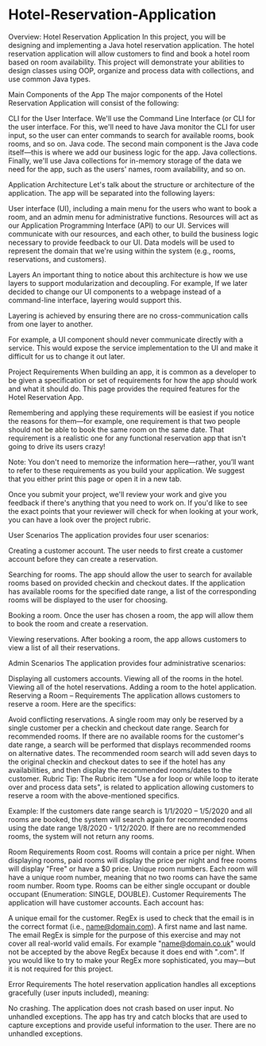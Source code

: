 # Hotel-Reservation-Application
Overview: Hotel Reservation Application
In this project, you will be designing and implementing a Java hotel reservation application. The hotel reservation application will allow customers to find and book a hotel room based on room availability. This project will demonstrate your abilities to design classes using OOP, organize and process data with collections, and use common Java types.

Main Components of the App
The major components of the Hotel Reservation Application will consist of the following:

CLI for the User Interface. We'll use the Command Line Interface (or CLI for the user interface. For this, we'll need to have Java monitor the CLI for user input, so the user can enter commands to search for available rooms, book rooms, and so on.
Java code. The second main component is the Java code itself—this is where we add our business logic for the app.
Java collections. Finally, we'll use Java collections for in-memory storage of the data we need for the app, such as the users' names, room availability, and so on.

Application Architecture
Let's talk about the structure or architecture of the application. The app will be separated into the following layers:

User interface (UI), including a main menu for the users who want to book a room, and an admin menu for administrative functions.
Resources will act as our Application Programming Interface (API) to our UI.
Services will communicate with our resources, and each other, to build the business logic necessary to provide feedback to our UI.
Data models will be used to represent the domain that we're using within the system (e.g., rooms, reservations, and customers).

Layers
An important thing to notice about this architecture is how we use layers to support modularization and decoupling. For example, If we later decided to change our UI components to a webpage instead of a command-line interface, layering would support this.

Layering is achieved by ensuring there are no cross-communication calls from one layer to another.

For example, a UI component should never communicate directly with a service. This would expose the service implementation to the UI and make it difficult for us to change it out later.

Project Requirements
When building an app, it is common as a developer to be given a specification or set of requirements for how the app should work and what it should do. This page provides the required features for the Hotel Reservation App.

Remembering and applying these requirements will be easiest if you notice the reasons for them—for example, one requirement is that two people should not be able to book the same room on the same date. That requirement is a realistic one for any functional reservation app that isn't going to drive its users crazy!

Note: You don't need to memorize the information here—rather, you’ll want to refer to these requirements as you build your application. We suggest that you either print this page or open it in a new tab.

Once you submit your project, we'll review your work and give you feedback if there's anything that you need to work on. If you'd like to see the exact points that your reviewer will check for when looking at your work, you can have a look over the project rubric.

User Scenarios
The application provides four user scenarios:

Creating a customer account. The user needs to first create a customer account before they can create a reservation.

Searching for rooms. The app should allow the user to search for available rooms based on provided checkin and checkout dates. If the application has available rooms for the specified date range, a list of the corresponding rooms will be displayed to the user for choosing.

Booking a room. Once the user has chosen a room, the app will allow them to book the room and create a reservation.

Viewing reservations. After booking a room, the app allows customers to view a list of all their reservations.

Admin Scenarios
The application provides four administrative scenarios:

Displaying all customers accounts.
Viewing all of the rooms in the hotel.
Viewing all of the hotel reservations.
Adding a room to the hotel application.
Reserving a Room – Requirements
The application allows customers to reserve a room. Here are the specifics:

Avoid conflicting reservations. A single room may only be reserved by a single customer per a checkin and checkout date range.
Search for recommended rooms. If there are no available rooms for the customer's date range, a search will be performed that displays recommended rooms on alternative dates. The recommended room search will add seven days to the original checkin and checkout dates to see if the hotel has any availabilities, and then display the recommended rooms/dates to the customer.
Rubric Tip: The Rubric item "Use a for loop or while loop to iterate over and process data sets", is related to application allowing customers to reserve a room with the above-mentioned specifics.

Example: If the customers date range search is 1/1/2020 – 1/5/2020 and all rooms are booked, the system will search again for recommended rooms using the date range 1/8/2020 - 1/12/2020. If there are no recommended rooms, the system will not return any rooms.

Room Requirements
Room cost. Rooms will contain a price per night. When displaying rooms, paid rooms will display the price per night and free rooms will display "Free" or have a $0 price.
Unique room numbers. Each room will have a unique room number, meaning that no two rooms can have the same room number.
Room type. Rooms can be either single occupant or double occupant (Enumeration: SINGLE, DOUBLE).
Customer Requirements
The application will have customer accounts. Each account has:

A unique email for the customer. RegEx is used to check that the email is in the correct format (i.e., name@domain.com).
A first name and last name.
The email RegEx is simple for the purpose of this exercise and may not cover all real-world valid emails. For example "name@domain.co.uk" would not be accepted by the above RegEx because it does end with ".com". If you would like to try to make your RegEx more sophisticated, you may—but it is not required for this project.

Error Requirements
The hotel reservation application handles all exceptions gracefully (user inputs included), meaning:

No crashing. The application does not crash based on user input.
No unhandled exceptions. The app has try and catch blocks that are used to capture exceptions and provide useful information to the user. There are no unhandled exceptions.
